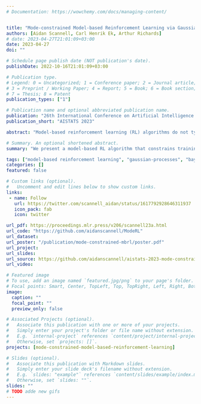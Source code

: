 ```yaml
---
# Documentation: https://wowchemy.com/docs/managing-content/


title: "Mode-constrained Model-based Reinforcement Learning via Gaussian Processes"
authors: [Aidan Scannell, Carl Henrik Ek, Arthur Richards]
# date: 2023-04-27T21:01:09+03:00
date: 2023-04-27
doi: ""

# Schedule page publish date (NOT publication's date).
publishDate: 2022-10-16T21:01:09+03:00

# Publication type.
# Legend: 0 = Uncategorized; 1 = Conference paper; 2 = Journal article;
# 3 = Preprint / Working Paper; 4 = Report; 5 = Book; 6 = Book section;
# 7 = Thesis; 8 = Patent
publication_types: ["1"]

# Publication name and optional abbreviated publication name.
publication: "26th International Conference on Artificial Intelligence and Statistics"
publication_short: "AISTATS 2023"

abstract: "Model-based reinforcement learning (RL) algorithms do not typically consider environments with multiple dynamic modes, where it is beneficial to avoid inoperable or undesirable modes. We present a model-based RL algorithm that constrains training to a single dynamic mode with high probability. This is a difficult problem because the mode constraint is a hidden variable associated with the environment's dynamics. As such, it is 1) unknown a priori and 2) we do not observe its output from the environment, so cannot learn it with supervised learning. We present a nonparametric dynamic model which learns the mode constraint alongside the dynamic modes. Importantly, it learns latent structure that our planning scheme leverages to 1) enforce the mode constraint with high probability, and 2) escape local optima induced by the mode constraint. We validate our method by showing that it can solve a simulated quadcopter navigation task whilst providing a level of constraint satisfaction both during and after training."

# Summary. An optional shortened abstract.
summary: "We present a model-based RL algorithm that constrains training to a single dynamic mode with high probability. This is a difficult problem because the mode constraint is a hidden variable associated with the environment's dynamics. As such, it is 1) unknown a priori and 2) we do not observe its output from the environment, so cannot learn it with supervised learning."

tags: ["model-based reinforcement learning", "gaussian-processes", "bayesian-inference", "variational-inference", "machine-learning", "approximate-inference"]
categories: []
featured: false

# Custom links (optional).
#   Uncomment and edit lines below to show custom links.
links:
 - name: Follow
   url: https://twitter.com/scannell_aidan/status/1617792928646311937
   icon_pack: fab
   icon: twitter

url_pdf: https://proceedings.mlr.press/v206/scannell23a.html
url_code: "https://github.com/aidanscannell/ModeRL"
url_dataset:
url_poster: "/publication/mode-constrained-mbrl/poster.pdf"
url_project:
url_slides:
url_source: https://github.com/aidanscannell/aistats-2023-mode-constrained-model-based-rl
url_video:

# Featured image
# To use, add an image named `featured.jpg/png` to your page's folder. 
# Focal points: Smart, Center, TopLeft, Top, TopRight, Left, Right, BottomLeft, Bottom, BottomRight.
image:
  caption: ""
  focal_point: ""
  preview_only: false

# Associated Projects (optional).
#   Associate this publication with one or more of your projects.
#   Simply enter your project's folder or file name without extension.
#   E.g. `internal-project` references `content/project/internal-project/index.md`.
#   Otherwise, set `projects: []`.
projects: [mode-constrained-model-based-reinforcement-learning]

# Slides (optional).
#   Associate this publication with Markdown slides.
#   Simply enter your slide deck's filename without extension.
#   E.g. `slides: "example"` references `content/slides/example/index.md`.
#   Otherwise, set `slides: ""`.
slides: ""
# TODO adde new gifs
---
```

<!-- ## Experiments -->
<!-- Here we show visualisations of our experiments in the simulated quadcopter navigation problem. -->


<!-- <table class=".table" style="width:100%"> -->
<!--   <thead> -->
<!--   <tr> -->
<!--     <td>Experiment</td> -->
<!--     <td>Description</td> -->
<!--     </tr> -->
<!--   </thead> -->
<!--   <tbody> -->
<!--   <tr> -->
<!--     <td style="width:10%"> -->
<!-- {{< figure src="/mode-constrained-mbrl/greedy-no-constraint.gif" caption="<b>Greedy exploitation without mode constraint</b>" >}}</td> -->
<!--     <\!-- <td><img src="http://localhost:1313/publications/mode-constrained-mbrl/greedy-no-constraint.gif" alt="Greedy exploitation without mode constraint"></td> -\-> -->
<!--     <td style="width:10%"> -->
<!--      We are not able to solve our δ-mode-constrained navigation problem with the greedy exploitation strategy becaue it leaves the desired dynamics mode.</td> -->
<!--   </tr> -->
<!--   <tr> -->
<!--     <td style="width:10%"> -->
<!-- {{< figure src="/mode-constrained-mbrl/greedy-with-constraint.gif" caption="<b>Greedy exploitation with mode constraint</b>" >}}</td> -->
<!--     <td style="width:10%"> -->
<!--     Adding the δ-mode-constraint to the greedy exploitation strategy is still not able to solve our δ-mode-constrained navigation problem. This is because the optimisation gets stuck at a local optima induced by the constraint. -->
<!--      </td> -->
<!--   </tr> -->
<!--   <tr> -->
<!--     <td style="width:10%"> -->
<!-- {{< figure src="/mode-constrained-mbrl/moderl-exploration.gif" caption="<b>ModeRL (ours)</b>" >}}</td> -->
<!--     <td style="width:10%"> -->
<!--     Our strategy successfully solves our δ-mode-constrained navigation problem by augmenting the greedy exploitation objective with an intrinsic motivation term. Our intrinsic motivation uses the epistmic uncertainty associated with the learned mode constraint to escape local optima induced by the constraint. -->
<!--      </td> -->
<!--   </tr> -->
<!--   <tr> -->
<!--     <td style="width:10%"> -->
<!-- {{< figure src="/mode-constrained-mbrl/aleatoric-uncertainty.gif" caption="<b>Aleatoric uncertainty (ablation)</b>" >}}</td> -->
<!--     <td style="width:10%"> -->
<!-- Here we show the importance of using only the epistemic uncertainty for exploration. This experiment augmented the greedy objective with the entropy of the mode indicator variable. It cannot escape the local optimum induced by the mode constraint because the mode indicator variable's entropy is <b>always</b> high at the mode boundary. This motivated formulating a dynamics model which can disentangle the sources of uncertainty in the mode constraint. -->
<!--      </td> -->
<!--   </tr> -->
<!--   <tr> -->
<!--     <td style="width:10%"> -->
<!-- {{< figure src="/mode-constrained-mbrl/myopic-moderl.gif" caption="<b>Myopic exploration (ablation)</b>" >}}</td> -->
<!--     <td style="width:10%"> -->
<!--     Finally, we motivate why our intrinsic motivatin term considers the joint entroy over a trajectory, instead of summing the entropy at each time step (as is often seen in the literature). This experiment formulated the intrinsic motivation term as the sum of the gating function entropy at each time step. That is, it assumed each time step is independent and did not consider the information gain over an entire trajectory, i.e. the exploration is myopic (aka shortsighted). -->
<!--      </td> -->
<!--   </tr> -->
<!--   </tbody> -->
<!-- </table> -->

